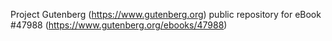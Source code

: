 Project Gutenberg (https://www.gutenberg.org) public repository for eBook #47988 (https://www.gutenberg.org/ebooks/47988)
